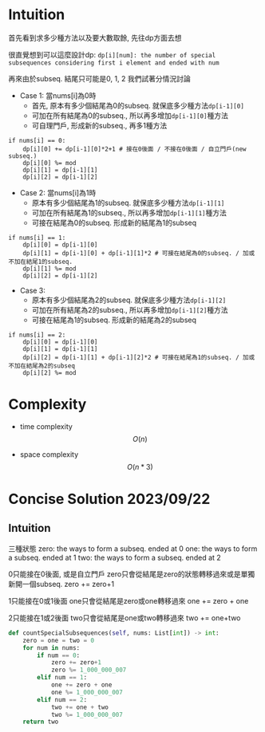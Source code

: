 # Intuition

首先看到求多少種方法以及要大數取餘, 先往dp方面去想

很直覺想到可以這麼設計dp:
`dp[i][num]: the number of special subsequences considering first i element and ended with num`

再來由於subseq. 結尾只可能是0, 1, 2
我們試著分情況討論

- Case 1: 當nums[i]為0時
  - 首先, 原本有多少個結尾為0的subseq. 就保底多少種方法`dp[i-1][0]`
  - 可加在所有結尾為0的subseq., 所以再多增加`dp[i-1][0]`種方法
  - 可自理門戶, 形成新的subseq., 再多1種方法

```
if nums[i] == 0:
    dp[i][0] += dp[i-1][0]*2+1 # 接在0後面 / 不接在0後面 / 自立門戶(new subseq.)
    dp[i][0] %= mod
    dp[i][1] = dp[i-1][1]
    dp[i][2] = dp[i-1][2]
```

- Case 2: 當nums[i]為1時
  - 原本有多少個結尾為1的subseq. 就保底多少種方法`dp[i-1][1]`
  - 可加在所有結尾為1的subseq., 所以再多增加`dp[i-1][1]`種方法
  - 可接在結尾為0的subseq. 形成新的結尾為1的subseq

```
if nums[i] == 1:
    dp[i][0] = dp[i-1][0]
    dp[i][1] = dp[i-1][0] + dp[i-1][1]*2 # 可接在結尾為0的subseq. / 加或不加在結尾1的subseq.
    dp[i][1] %= mod
    dp[i][2] = dp[i-1][2]
```

- Case 3:
  - 原本有多少個結尾為2的subseq. 就保底多少種方法`dp[i-1][2]`
  - 可加在所有結尾為2的subseq., 所以再多增加`dp[i-1][2]`種方法
  - 可接在結尾為1的subseq. 形成新的結尾為2的subseq
```
if nums[i] == 2:
    dp[i][0] = dp[i-1][0]
    dp[i][1] = dp[i-1][1]
    dp[i][2] = dp[i-1][1] + dp[i-1][2]*2 # 可接在結尾為1的subseq. / 加或不加在結尾為2的subseq
    dp[i][2] %= mod
```

# Complexity

- time complexity
$$O(n)$$

- space complexity
$$O(n*3)$$

# Concise Solution 2023/09/22

## Intuition

三種狀態
zero: the ways to form a subseq. ended at 0
one: the ways to form a subseq. ended at 1
two: the ways to form a subseq. ended at 2

0只能接在0後面, 或是自立門戶
zero只會從結尾是zero的狀態轉移過來或是單獨新開一個subseq.
zero += zero+1

1只能接在0或1後面
one只會從結尾是zero或one轉移過來
one += zero + one

2只能接在1或2後面
two只會從結尾是one或two轉移過來
two += one+two

```py
def countSpecialSubsequences(self, nums: List[int]) -> int:
    zero = one = two = 0
    for num in nums:
        if num == 0:
            zero += zero+1
            zero %= 1_000_000_007
        elif num == 1:
            one += zero + one
            one %= 1_000_000_007
        elif num == 2:
            two += one + two
            two %= 1_000_000_007
    return two
```